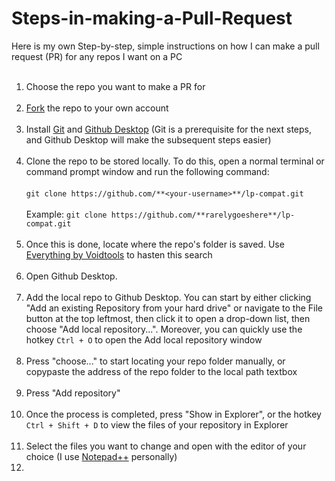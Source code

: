 # Steps-in-making-a-Pull-Request<br>
Here is my own Step-by-step, simple instructions on how I can make a pull request (PR) for any repos I want on a PC<br><br>
1. Choose the repo you want to make a PR for<br><br>
2. [Fork](https://docs.github.com/en/get-started/quickstart/fork-a-repo) the repo to your own account<br><br>
3. Install [Git](https://git-scm.com/) and [Github Desktop](https://desktop.github.com/) (Git is a prerequisite for the next steps, and Github Desktop will make the subsequent steps easier)<br><br>
4. Clone the repo to be stored locally. To do this, open a normal terminal or command prompt window and run the following command:<br><br>
```git clone https://github.com/**<your-username>**/lp-compat.git```<br><br>
Example: ```git clone https://github.com/**rarelygoeshere**/lp-compat.git```<br><br>
5. Once this is done, locate where the repo's folder is saved. Use [Everything by Voidtools](https://www.voidtools.com/) to hasten this search<br><br>
6. Open Github Desktop.<br><br>
7. Add the local repo to Github Desktop. You can start by either clicking "Add an existing Repository from your hard drive" or navigate to the File button at the top leftmost, then click it to open a drop-down list, then choose "Add local repository...". Moreover, you can quickly use the hotkey ```Ctrl + O``` to open the Add local repository window<br><br>
8. Press "choose..." to start locating your repo folder manually, or copypaste the address of the repo folder to the local path textbox<br><br>
9. Press "Add repository"<br><br>
10. Once the process is completed, press "Show in Explorer", or the hotkey ```Ctrl + Shift + D``` to view the files of your repository in Explorer<br><br>
11. Select the files you want to change and open with the editor of your choice (I use [Notepad++](https://notepad-plus-plus.org/) personally)
12.
